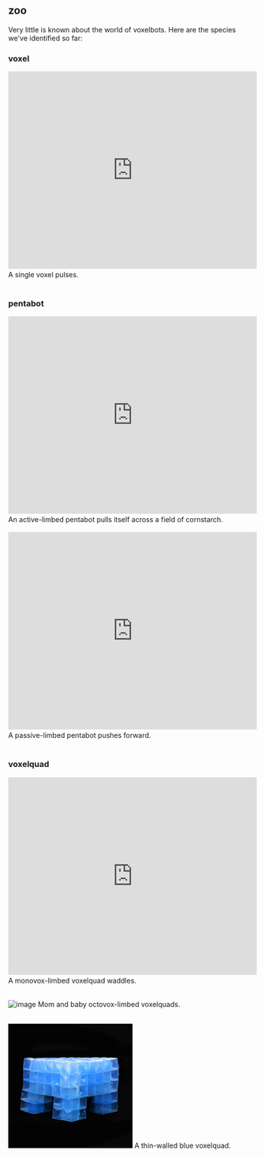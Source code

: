 ## zoo

Very little is known about the world of voxelbots. 
Here are the species we've identified so far:
<br>

### **voxel**

<iframe width="100%" height="400" src="https://www.youtube.com/embed/hn2TpRjVPEo" frameborder="0" allowfullscreen></iframe>
A single voxel pulses.
<br><br>

### **pentabot**

<iframe width="100%" height="400" src="https://www.youtube.com/embed/dPnddnVM7MM" frameborder="0" allowfullscreen></iframe>
An active-limbed pentabot pulls itself across a field of cornstarch.
<br><br>

<iframe width="100%" height="400" src="https://www.youtube.com/embed/aSRVgQPOu6A" frameborder="0" allowfullscreen></iframe>
A passive-limbed pentabot pushes forward.
<br><br>

### **voxelquad**

<iframe width="100%" height="400" src="https://www.youtube.com/embed/QrOS-tLmpuQ" frameborder="0" allowfullscreen></iframe>
A monovox-limbed voxelquad waddles.
<br><br>

![image](img/mom_and_baby_quads.jpg)
Mom and baby octovox-limbed voxelquads.
<br><br>

<img src="img/thin_quad_rss.jpg" width="50%">
A thin-walled blue voxelquad.
<br>
